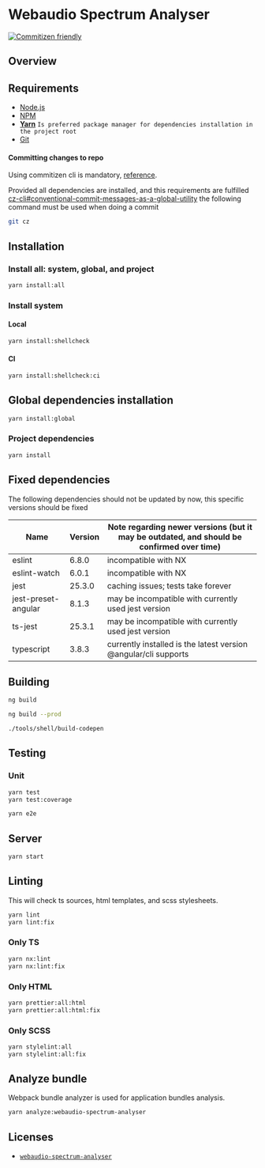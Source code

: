 # Webaudio Spectrum Analyser

[![Commitizen friendly](https://img.shields.io/badge/commitizen-friendly-brightgreen.svg)](http://commitizen.github.io/cz-cli/)

## Overview

## Requirements

- [Node.js](https://nodejs.org/)
- [NPM](https://nodejs.org/)
- **[Yarn](https://yarnpkg.com/)** `Is preferred package manager for dependencies installation in the project root`
- [Git](https://git-scm.com/)

#### Committing changes to repo

Using commitizen cli is mandatory, [reference](https://github.com/commitizen/cz-cli).

Provided all dependencies are installed, and this requirements are fulfilled [cz-cli#conventional-commit-messages-as-a-global-utility](https://github.com/commitizen/cz-cli#conventional-commit-messages-as-a-global-utility) the following command must be used when doing a commit

```bash
git cz
```

## Installation

### Install all: system, global, and project

```bash
yarn install:all
```

### Install system

#### Local

```bash
yarn install:shellcheck
```

#### CI

```bash
yarn install:shellcheck:ci
```

## Global dependencies installation

```bash
yarn install:global
```

### Project dependencies

```bash
yarn install
```

## Fixed dependencies

The following dependencies should not be updated by now, this specific versions should be fixed

| Name                | Version | Note regarding newer versions (but it may be outdated, and should be confirmed over time) |
| ------------------- | ------- | ----------------------------------------------------------------------------------------- |
| eslint              | 6.8.0   | incompatible with NX                                                                      |
| eslint-watch        | 6.0.1   | incompatible with NX                                                                      |
| jest                | 25.3.0  | caching issues; tests take forever                                                        |
| jest-preset-angular | 8.1.3   | may be incompatible with currently used jest version                                      |
| ts-jest             | 25.3.1  | may be incompatible with currently used jest version                                      |
| typescript          | 3.8.3   | currently installed is the latest version @angular/cli supports                           |

## Building

```bash
ng build
```

```bash
ng build --prod
```

```bash
./tools/shell/build-codepen
```

## Testing

### Unit

```bash
yarn test
yarn test:coverage
```

```bash
yarn e2e
```

## Server

```bash
yarn start
```

## Linting

This will check ts sources, html templates, and scss stylesheets.

```bash
yarn lint
yarn lint:fix
```

### Only TS

```bash
yarn nx:lint
yarn nx:lint:fix
```

### Only HTML

```bash
yarn prettier:all:html
yarn prettier:all:html:fix
```

### Only SCSS

```bash
yarn stylelint:all
yarn stylelint:all:fix
```

## Analyze bundle

Webpack bundle analyzer is used for application bundles analysis.

```bash
yarn analyze:webaudio-spectrum-analyser
```

## Licenses

- [`webaudio-spectrum-analyser`](LICENSE)
